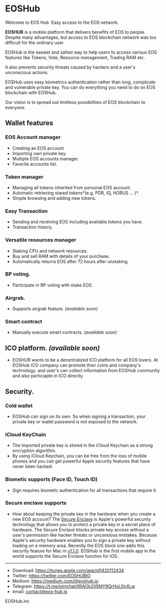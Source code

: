# EOSHub

Welcome to EOS Hub ­ Easy access to the EOS network.

**EOSHUB** is a mobile platform that delivers benefits of EOS to people. Despite many advantages, but access to EOS blockchain network was too difficult for the ordinary user. 

EOSHub is the easiest and safest way to help users to access various EOS features like Tokens, Vote, Resource management, Trading RAM etc. 

It also prevents security threats caused by hackers and a user's unconscious actions. 

EOSHub uses easy biometrics authentication rather than long, complicate and vulnerable private key. You can do everything you need to do on EOS blockchain with EOSHub. 

Our vision is to spread out limitless possibilities of EOS blockchain to everyone.


## Wallet features

### EOS Account manager
- Creating an EOS account
- Importing own private key.
- Multiple EOS accounts manager.
- Favorite accounts list.

### Token manager
- Managing all tokens inherited from personal EOS account.  
- Automatic retrieving stared tokens*(e.g. PDR, IQ, HORUS … )*.
- Simple browsing and adding new tokens.

### Easy Transaction
- Sending and receiving EOS including available tokens you have.
- Transaction history.

### Versatile resources manager
- Staking CPU and network resources.
- Buy and sell RAM with details of your purchase.
- Automatically returns EOS after 72 hours after unstaking.

### BP voting.
- Participate in BP voting with stake EOS.

### Airgrab.
- Supports airgrab feature. *(available soon)*

### Smart contract
- Manually execute smart contracts. *(available soon)*

## ICO platform. *(available soon)*
- EOSHUB wants to be a decentralized ICO platform for all EOS lovers. At EOSHub ICO company can promote their coins and company's technology. and user's can collect information from EOSHub community and also particiapte in ICO directly.

## Security.

### Cold wallet
- EOSHub can sign on its own. So when signing a transaction, your private key or wallet password is not exposed to the network.

### iCloud KeyChain
- The imported private key is stored in the iCloud Keychain as a strong encryption algorithm.
- By using iCloud Keychain, you can be free from the loss of mobile phones and you can get powerful Apple security features that have never been hacked.

### Biometic supports (Face ID, Touch ID)
- Sign requires biometic authentication for all transactions that require it.

### Secure enclave supports
- How about keeping the private key in the hardware when you create a new EOS account?
The [Secure Enclave](https://developer.apple.com/documentation/security/certificate_key_and_trust_services/keys/storing_keys_in_the_secure_enclave) is Apple's powerful security technology that allows you to protect a private key in a secret place of hardware.
The Secure Enclave blocks private key access without a user's permission like hacker threats or unconsious mistakes. Because Apple's security hardware enables you to sign a private key without loading on a memory area.
Recently the EOS block one adds this security feature for Mac in [v1.1.0](https://github.com/EOSIO/eos/releases/tag/v1.1.0). EOSHub is the first mobile app in the world supports the Secure Enclave function for iOS.

---

* Download: https://itunes.apple.com/app/id1420112434
* Twitter: https://twitter.com/EOSHUBIO
* Medium: https://medium.com/@eoshub.io
* Telegram: https://t.me/joinchat/IIRAOk205MY9QrHxL0n4Lw
* email: contact@eos-hub.io

EOSHub.inc
